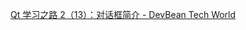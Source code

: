 [Qt 学习之路 2（13）：对话框简介 - DevBean Tech World](https://www.devbean.net/2012/09/qt-study-road-2-dialogs-intro/)
